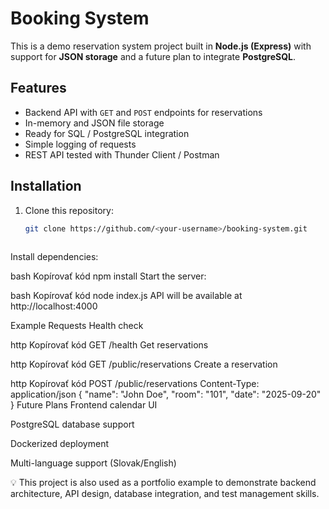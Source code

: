 # Booking System

This is a demo reservation system project built in **Node.js (Express)** with support for **JSON storage** and a future plan to integrate **PostgreSQL**.

## Features
- Backend API with `GET` and `POST` endpoints for reservations
- In-memory and JSON file storage
- Ready for SQL / PostgreSQL integration
- Simple logging of requests
- REST API tested with Thunder Client / Postman

## Installation
1. Clone this repository:
   ```bash
   git clone https://github.com/<your-username>/booking-system.git
  
Install dependencies:

bash
Kopírovať kód
npm install
Start the server:

bash
Kopírovať kód
node index.js
API will be available at http://localhost:4000

Example Requests
Health check

http
Kopírovať kód
GET /health
Get reservations

http
Kopírovať kód
GET /public/reservations
Create a reservation

http
Kopírovať kód
POST /public/reservations
Content-Type: application/json
{
  "name": "John Doe",
  "room": "101",
  "date": "2025-09-20"
}
Future Plans
Frontend calendar UI

PostgreSQL database support

Dockerized deployment

Multi-language support (Slovak/English)

💡 This project is also used as a portfolio example to demonstrate backend architecture, API design, database integration, and test management skills.
